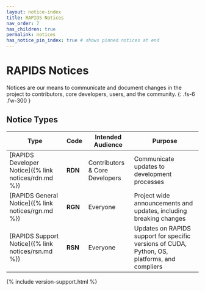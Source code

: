 ```yaml
---
layout: notice-index
title: RAPIDS Notices
nav_order: 7
has_children: true
permalink: notices
has_notice_pin_index: true # shows pinned notices at end
---
```


# RAPIDS Notices <a href="{{ 'notices/feed.xml' | absolute_url }}"><i class="fas fa-rss" style="font-size: 1rem"></i></a>

Notices are our means to communicate and document changes in the project to contributors, core developers, users, and the community.
{: .fs-6 .fw-300 }

## Notice Types

Type | Code | Intended Audience | Purpose
--- | --- | --- | ---
[RAPIDS Developer Notice]({% link notices/rdn.md %}) | **RDN** | Contributors & Core Developers | Communicate updates to development processes
[RAPIDS General Notice]({% link notices/rgn.md %}) | **RGN** | Everyone | Project wide announcements and updates, including breaking changes
[RAPIDS Support Notice]({% link notices/rsn.md %}) | **RSN** | Everyone | Updates on RAPIDS support for specific versions of CUDA, Python, OS, platforms, and compliers

{% include version-support.html %}
